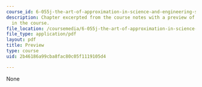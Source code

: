 ```yaml
---
course_id: 6-055j-the-art-of-approximation-in-science-and-engineering-spring-2008
description: Chapter excerpted from the course notes with a preview of materials covered
  in the course.
file_location: /coursemedia/6-055j-the-art-of-approximation-in-science-and-engineering-spring-2008/2b46186a99cba8fac80c05f1119105d4_feb06a.pdf
file_type: application/pdf
layout: pdf
title: Preview
type: course
uid: 2b46186a99cba8fac80c05f1119105d4

---
```

None